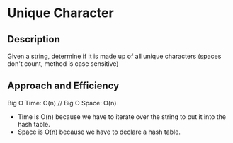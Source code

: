 # Unique Character
## Description
Given a string, determine if it is made up of all unique characters (spaces don't count, method is case sensitive)

## Approach and Efficiency
Big O Time: O(n) // Big O Space: O(n)
- Time is O(n) because we have to iterate over the string to put it into the hash table.
- Space is O(n) because we have to declare a hash table.